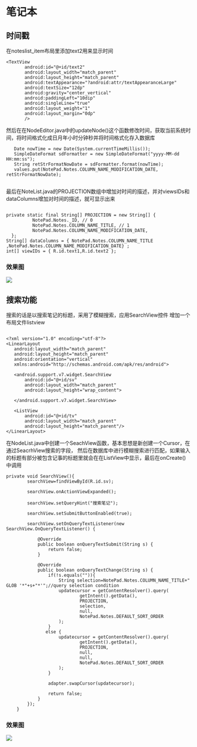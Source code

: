 # 笔记本
## 时间戳
 在noteslist_item布局里添加text2用来显示时间
 
 ```
 <TextView
        android:id="@+id/text2"
        android:layout_width="match_parent"
        android:layout_height="match_parent"
        android:textAppearance="?android:attr/textAppearanceLarge"
        android:textSize="12dp"
        android:gravity="center_vertical"
        android:paddingLeft="10dip"
        android:singleLine="true"
        android:layout_weight="1"
        android:layout_margin="0dp"
        />
   ```
      
     
  然后在在NodeEditor.java中的updateNode()这个函数修改时间，获取当前系统时间，将时间格式化成日月年小时分钟秒并将时间格式化存入数据库
  
  ```
     Date nowTime = new Date(System.currentTimeMillis());
     SimpleDateFormat sdFormatter = new SimpleDateFormat("yyyy-MM-dd HH:mm:ss");
     String retStrFormatNowDate = sdFormatter.format(nowTime);
     values.put(NotePad.Notes.COLUMN_NAME_MODIFICATION_DATE, retStrFormatNowDate);
     
  ```
  
  最后在NoteList.java的PROJECTION数组中增加对时间的描述，并对viewsIDs和dataColumns增加对时间的描述，就可显示出来
  
  ```
  
  private static final String[] PROJECTION = new String[] {
            NotePad.Notes._ID, // 0
            NotePad.Notes.COLUMN_NAME_TITLE, // 1
            NotePad.Notes.COLUMN_NAME_MODIFICATION_DATE,
    };
 String[] dataColumns = { NotePad.Notes.COLUMN_NAME_TITLE ,NotePad.Notes.COLUMN_NAME_MODIFICATION_DATE} ;
 int[] viewIDs = { R.id.text1,R.id.text2 };

  ```

### 效果图
<image src="https://github.com/xiezhenqun/Android/blob/master/NotePad-master/screen/time.png">
 
 ## 搜索功能
 搜索的话是以搜索笔记的标题，采用了模糊搜索，应用SearchView控件
 增加一个布局文件listview
 
 ```
 
 <?xml version="1.0" encoding="utf-8"?>
<LinearLayout
    android:layout_width="match_parent"
    android:layout_height="match_parent"
    android:orientation="vertical"
    xmlns:android="http://schemas.android.com/apk/res/android">

    <android.support.v7.widget.SearchView
        android:id="@+id/sv"
        android:layout_width="match_parent"
        android:layout_height="wrap_content">

    </android.support.v7.widget.SearchView>

    <ListView
        android:id="@+id/tv"
        android:layout_width="match_parent"
        android:layout_height="match_parent"/>
</LinearLayout>

```

在NodeList.java中创建一个SeachView函数，基本思想是新创建一个Cursor，在通过SeacrhView搜索的字段，
然后在数据库中进行模糊搜索进行匹配，如果输入的标题有部分被包含记事的标题里就会在在ListView中显示，最后在onCreate()中调用

```
private void SearchView(){
        searchView=findViewById(R.id.sv);
        
        searchView.onActionViewExpanded();
        
        searchView.setQueryHint("搜索笔记");
        
        searchView.setSubmitButtonEnabled(true);
        
        searchView.setOnQueryTextListener(new SearchView.OnQueryTextListener() {
            
            @Override
            public boolean onQueryTextSubmit(String s) {
                return false;
            }
            
            @Override
            public boolean onQueryTextChange(String s) {
                if(!s.equals("")){
                    String selection=NotePad.Notes.COLUMN_NAME_TITLE+" GLOB '*"+s+"*'";//query selection condition
                    updatecursor = getContentResolver().query(
                            getIntent().getData(),            
                            PROJECTION,                      
                            selection,                             
                            null,                             
                            NotePad.Notes.DEFAULT_SORT_ORDER  
                    );
                }
               else {
                    updatecursor = getContentResolver().query(
                            getIntent().getData(),            
                            PROJECTION,                       
                            null,                             
                            null,                             
                            NotePad.Notes.DEFAULT_SORT_ORDER  
                    );
                }
                
                adapter.swapCursor(updatecursor);
               
                return false;
            }
        });
    }

```

### 效果图
<image src="https://github.com/xiezhenqun/Android/blob/master/NotePad-master/screen/SB~V%25XM%7DMHSRZPQIYIZU%5D~9.png">

